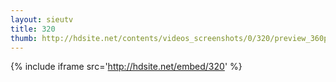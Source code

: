 ```yaml
---
layout: sieutv
title: 320
thumb: http://hdsite.net/contents/videos_screenshots/0/320/preview_360p.mp4.jpg
---
```

{% include iframe src='http://hdsite.net/embed/320' %}
 
